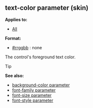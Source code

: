 ## text-color parameter (skin)

<!-- -->
**Applies to:**
+   [All](/ref/skin/control.md) 
<!-- -->
**Format:**
+   [#rrggbb](/ref/appendix/html-colors.md) :   none


The control\'s foreground text color.

> [!TIP] 
> **See also:**
> +   [background-color parameter](/ref/skin/param/background-color.md) 
> +   [font-family parameter](/ref/skin/param/font-family.md) 
> +   [font-size parameter](/ref/skin/param/font-size.md) 
> +   [font-style parameter](/ref/skin/param/font-style.md) 